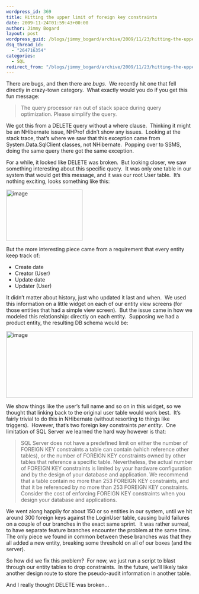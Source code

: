 ```yaml
---
wordpress_id: 369
title: Hitting the upper limit of foreign key constraints
date: 2009-11-24T01:59:43+00:00
author: Jimmy Bogard
layout: post
wordpress_guid: /blogs/jimmy_bogard/archive/2009/11/23/hitting-the-upper-limit-of-foreign-key-constraints.aspx
dsq_thread_id:
  - "264716354"
categories:
  - SQL
redirect_from: "/blogs/jimmy_bogard/archive/2009/11/23/hitting-the-upper-limit-of-foreign-key-constraints.aspx/"
---
```

There are bugs, and then there are _bugs_.&#160; We recently hit one that fell directly in crazy-town category.&#160; What exactly would you do if you get this fun message:

> The query processor ran out of stack space during query optimization. Please simplify the query.

We got this from a DELETE query without a where clause.&#160; Thinking it might be an NHibernate issue, NHProf didn’t show any issues.&#160; Looking at the stack trace, that’s where we saw that this exception came from System.Data.SqlClient classes, not NHibernate.&#160; Popping over to SSMS, doing the same query there got the same exception.

For a while, it looked like DELETE was broken.&#160; But looking closer, we saw something interesting about this specific query.&#160; It was only one table in our system that would get this message, and it was our root User table.&#160; It’s nothing exciting, looks something like this:

[<img style="border-bottom: 0px;border-left: 0px;border-top: 0px;border-right: 0px" border="0" alt="image" src="http://lostechies.com/jimmybogard/files/2011/03/image_thumb_74453717.png" width="206" height="138" />](http://lostechies.com/jimmybogard/files/2011/03/image_54965D4F.png) 

But the more interesting piece came from a requirement that every entity keep track of:

  * Create date
  * Creator (User)
  * Update date
  * Updater (User)

It didn’t matter about history, just who updated it last and when.&#160; We used this information on a little widget on each of our entity view screens (for those entities that had a simple view screen).&#160; But the issue came in how we modeled this relationship: directly on each entity.&#160; Supposing we had a product entity, the resulting DB schema would be:

[<img style="border-bottom: 0px;border-left: 0px;border-top: 0px;border-right: 0px" border="0" alt="image" src="http://lostechies.com/jimmybogard/files/2011/03/image_thumb_659A8B32.png" width="504" height="180" />](http://lostechies.com/jimmybogard/files/2011/03/image_7AF8409A.png) 

We show things like the user’s full name and so on in this widget, so we thought that linking back to the original user table would work best.&#160; It’s fairly trivial to do this in NHibernate (without resorting to things like triggers).&#160; However, that’s two foreign key constraints _per entity_.&#160; One limitation of SQL Server we learned the hard way however is that:

> SQL Server does not have a predefined limit on either the number of FOREIGN KEY constraints a table can contain (which reference other tables), or the number of FOREIGN KEY constraints owned by other tables that reference a specific table. Nevertheless, the actual number of FOREIGN KEY constraints is limited by your hardware configuration and by the design of your database and application. We recommend that a table contain no more than 253 FOREIGN KEY constraints, and that it be referenced by no more than 253 FOREIGN KEY constraints. Consider the cost of enforcing FOREIGN KEY constraints when you design your database and applications.

We went along happily for about 150 or so entities in our system, until we hit around 300 foreign keys against the LoginUser table, causing build failures on a couple of our branches in the exact same sprint.&#160; It was rather surreal, to have separate feature branches encounter the problem at the same time.&#160; The only piece we found in common between these branches was that they all added a new entity, breaking some threshold on all of our boxes (and the server).

So how did we fix this problem?&#160; For now, we just run a script to blast through our entity tables to drop constraints.&#160; In the future, we’ll likely take another design route to store the pseudo-audit information in another table.

And I really thought DELETE was broken…